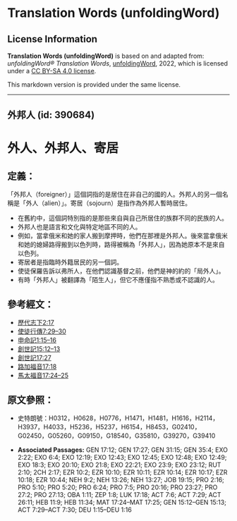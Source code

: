 # Translation Words (unfoldingWord)

## License Information

**Translation Words (unfoldingWord)** is based on and adapted from: _unfoldingWord® Translation Words_, [unfoldingWord](https://unfoldingword.org/utw), 2022, which is licensed under a [CC BY-SA 4.0 license](https://creativecommons.org/licenses/by-sa/4.0/legalcode.en).

This markdown version is provided under the same license.



--------------------------------

## 外邦人 (id: 390684)

外人、外邦人、寄居
=========

定義：
---

「外邦人（foreigner）」這個詞指的是居住在非自己的國的人。外邦人的另一個名稱是「外人（alien）」。寄居（sojourn）是指作為外邦人暫時居住。

* 在舊約中，這個詞特別指的是那些來自與自己所居住的族群不同的民族的人。
* 外邦人也是語言和文化與特定地區不同的人。
* 例如，當拿俄米和她的家人搬到摩押時，他們在那裡是外邦人。後來當拿俄米和她的媳婦路得搬到以色列時，路得被稱為「外邦人」，因為她原本不是來自以色列。
* 寄居者是指臨時外籍居民的另一個詞。
* 使徒保羅告訴以弗所人，在他們認識基督之前，他們是神的約的「局外人」。
* 有時「外邦人」被翻譯為「陌生人」，但它不應僅指不熟悉或不認識的人。

參考經文：
-----

* [歷代志下2:17](https://ref.ly/2Chr2:17)
* [使徒行傳7:29–30](https://ref.ly/Acts7:29-Acts7:30)
* [申命記1:15–16](https://ref.ly/Deut1:15-Deut1:16)
* [創世記15:12–13](https://ref.ly/Gen15:12-Gen15:13)
* [創世記17:27](https://ref.ly/Gen17:27)
* [路加福音17:18](https://ref.ly/Luke17:18)
* [馬太福音17:24–25](https://ref.ly/Matt17:24-Matt17:25)

原文參照：
-----

* 史特朗號：H0312，H0628，H0776，H1471，H1481，H1616，H2114，H3937，H4033，H5236，H5237，H6154，H8453，G02410，G02450，G05260，G09150，G18540，G35810，G39270，G39410

* **Associated Passages:** GEN 17:12; GEN 17:27; GEN 31:15; GEN 35:4; EXO 2:22; EXO 6:4; EXO 12:19; EXO 12:43; EXO 12:45; EXO 12:48; EXO 12:49; EXO 18:3; EXO 20:10; EXO 21:8; EXO 22:21; EXO 23:9; EXO 23:12; RUT 2:10; 2CH 2:17; EZR 10:2; EZR 10:10; EZR 10:11; EZR 10:14; EZR 10:17; EZR 10:18; EZR 10:44; NEH 9:2; NEH 13:26; NEH 13:27; JOB 19:15; PRO 2:16; PRO 5:10; PRO 5:20; PRO 6:24; PRO 7:5; PRO 20:16; PRO 23:27; PRO 27:2; PRO 27:13; OBA 1:11; ZEP 1:8; LUK 17:18; ACT 7:6; ACT 7:29; ACT 26:11; HEB 11:9; HEB 11:34; MAT 17:24–MAT 17:25; GEN 15:12–GEN 15:13; ACT 7:29–ACT 7:30; DEU 1:15–DEU 1:16

